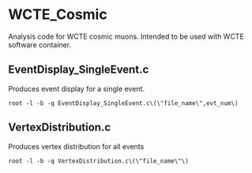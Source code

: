 # WCTE_Cosmic
Analysis code for WCTE cosmic muons. Intended to be used with WCTE software container.

## EventDisplay_SingleEvent.c
Produces event display for a single event.
```
root -l -b -q EventDisplay_SingleEvent.c\(\"file_name\",evt_num\)
```

## VertexDistribution.c
Produces vertex distribution for all events 
```
root -l -b -q VertexDistribution.c\(\"file_name\"\)
```
